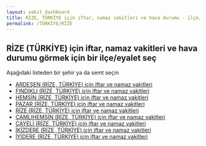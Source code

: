 ```yaml
---
layout: vakit_dashboard
title: RİZE, TÜRKİYE için iftar, namaz vakitleri ve hava durumu - ilçe/eyalet seç
permalink: /TÜRKİYE/RİZE
---
```


## RİZE (TÜRKİYE) için iftar, namaz vakitleri ve hava durumu  görmek için bir ilçe/eyalet seç

Aşağıdaki listeden bir şehir ya da semt seçin

* [ARDEŞEN (RİZE, TÜRKİYE) için iftar ve namaz vakitleri](/TÜRKİYE/RİZE/ARDEŞEN)
* [FINDIKLI (RİZE, TÜRKİYE) için iftar ve namaz vakitleri](/TÜRKİYE/RİZE/FINDIKLI)
* [HEMŞİN (RİZE, TÜRKİYE) için iftar ve namaz vakitleri](/TÜRKİYE/RİZE/HEMŞİN)
* [PAZAR (RİZE, TÜRKİYE) için iftar ve namaz vakitleri](/TÜRKİYE/RİZE/PAZAR)
* [RİZE (RİZE, TÜRKİYE) için iftar ve namaz vakitleri](/TÜRKİYE/RİZE/RİZE)
* [ÇAMLIHEMŞİN (RİZE, TÜRKİYE) için iftar ve namaz vakitleri](/TÜRKİYE/RİZE/ÇAMLIHEMŞİN)
* [ÇAYELİ (RİZE, TÜRKİYE) için iftar ve namaz vakitleri](/TÜRKİYE/RİZE/ÇAYELİ)
* [İKİZDERE (RİZE, TÜRKİYE) için iftar ve namaz vakitleri](/TÜRKİYE/RİZE/İKİZDERE)
* [İYİDERE (RİZE, TÜRKİYE) için iftar ve namaz vakitleri](/TÜRKİYE/RİZE/İYİDERE)

<script type="text/javascript">
  var GLOBAL_COUNTRY = 'TÜRKİYE';
  var GLOBAL_CITY = 'RİZE';
  var GLOBAL_STATE = 'RİZE';
</script>

